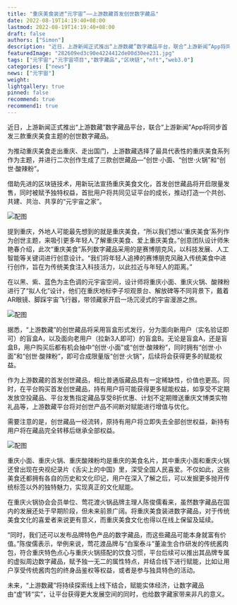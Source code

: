 ```yaml
---
title: "重庆美食装进“元宇宙”——上游数藏首发创世数字藏品"
date: 2022-08-19T14:19:40+08:00
lastmod: 2022-08-19T14:19:40+08:00
draft: false
authors: ["Simon"]
description: "近日，上游新闻正式推出“上游数藏”数字藏品平台，联合“上游新闻”App将同步首发三款重庆美食主题的创世数字藏品。"
featuredImage: "282609ed3c90e4224412de00d30ee231.jpg"
tags: ["元宇宙","元宇宙项目","数字藏品","区块链","nft","web3.0"]
categories: ["news"]
news: ["元宇宙"]
weight: 
lightgallery: true
pinned: false
recommend: true
recommend1: true
---
```


近日，上游新闻正式推出“上游数藏”数字藏品平台，联合“上游新闻”App将同步首发三款重庆美食主题的创世数字藏品。

为推动重庆美食走出重庆、走出国门，上游数藏选择了最具代表性的重庆美食系列作为主题，并进行二次创作生成了三款创世藏品—“创世·小面、“创世·火锅”和“创世·酸辣粉”。

借助先进的区块链技术，用新玩法宣扬重庆美食文化，首发创世藏品将开启限量发售，同时被赋予独特权益，首批用户将共同见证平台的成长，推动打造一个共创、共建、共治、共享的“元宇宙之家”。

![配图](sc1000.jpg)


提到重庆，外地人可能最先想到的就是重庆美食，“所以我们想以‘重庆美食’系列作为创世主题，来吸引更多年轻人了解重庆美食、爱上重庆美食。”创意团队设计师朱艳春介绍，此次“重庆美食”系列数字藏品采用的是赛博朋克风，以科技发展、人工智能等关键词进行创意设计。“我们将年轻人追捧的赛博朋克风融入传统美食中进行创作，旨在为传统美食注入科技活力，以此拉近与年轻人的距离。”

在以黑、紫、蓝色为主色调的元宇宙空间，设计师将重庆小面、重庆火锅、酸辣粉进行了“拟人化”设计，他们在重庆地标李子坝观景台、解放碑等不同背景下，戴着AR眼镜、脚踩宇宙飞行器，带领藏家开启一场沉浸式的宇宙漫游之旅。

![配图](sc10001.jpg)


据悉，“上游数藏”的创世藏品将采用盲盒形式发行，分为面向新用户（实名验证即可）的盲盒A，以及面向老用户（拉新3人即可）的盲盒B。无论是盲盒A，还是盲盒B，用户购买后都有机会抽中“创世·小面”或“创世·酸辣粉”，同时拥有“创世·小面”和“创世·酸辣粉”，即可合成限量版“创世·火锅”，后续将会获得更多的赋能权益。


作为上游数藏的首发创世藏品，相比普通版藏品具有一定稀缺性，价值也更高。同时，在平台购买首发创世藏品，持有用户将可能获得更多赋能权益，如享受不定期发放空投藏品、平台发售指定藏品享受8折优惠、计划不定期赠送重庆文博类实物礼品等，上游数藏平台将对创世产品不间断对赋能进行增值与优化。

需要注意的是，创世藏品一经流转，原持有用户将立即失去全部创世权益，新持有用户将在藏品完全转移后继承全部权益。

![配图](sc10002.jpg)

重庆小面、重庆火锅、重庆酸辣粉均是重庆的美食名片，其中重庆小面和重庆火锅还曾出现在央视纪录片《舌尖上的中国》里，深受全国人民喜爱。不仅如此，这些美食还都拥有各自的历史和文化印记，用户在深入了解之后，可以发掘更多抛开传统标签以外的独特魅力，实现真正的文化赋能。

在重庆火锅协会会员单位、莺花渡火锅品牌主理人陈俊儒看来，虽然数字藏品在国内的发展还处于早期阶段，但未来前景广阔。将重庆美食装进数字藏品，对于传统美食文化的喜爱者来说更有意义，而重庆美食文化也得以在线上保留及延续。

“同时，我们还可以发布品牌特色产品的数字藏品，而这些藏品可能本身就富有价值。”陈俊儒表示，举例来说，莺花渡品牌与“白案泰斗”董渝生合作研发的传统酱肉包，符合重庆特色点心与重庆火锅搭配的饮食习惯，平台后续可以推出其品牌专属的虚拟周边数字藏品，赋予独一无二的属性特点，并结合线下进行赋能，比如让用户享受传统酱肉包的终身品鉴权等权益，或者是参与独具特色的活动。

未来，“上游数藏”将持续探索线上线下结合，赋能实体经济，让数字藏品由“虚”转“实”，让平台获得更大发展空间的同时，也给数字藏家带来非凡的意义。